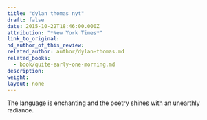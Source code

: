 ```yaml
---
title: "dylan thomas nyt"
draft: false
date: 2015-10-22T18:46:00.000Z
attribution: "*New York Times*"
link_to_original:
nd_author_of_this_review:
related_author: author/dylan-thomas.md
related_books:
  - book/quite-early-one-morning.md
description:
weight:
layout: none
---
```

The language is enchanting and the poetry shines with an unearthly radiance.

